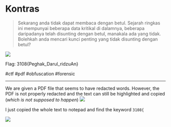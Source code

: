 # Kontras
> Sekarang anda tidak dapat membaca dengan betul. Sejarah ringkas ini mempunyai beberapa data kritikal di dalamnya, beberapa daripadanya telah disunting dengan betul, manakala ada yang tidak. Bolehkah anda mencari kunci penting yang tidak disunting dengan betul?

![](https://i.imgur.com/nGRsWL9.png)

Flag: 3108{Peghak_Darul_ridzuAn}

#ctf #pdf #obfuscation #forensic 

---
We are given a PDF file that seems to have redacted words. However, the PDF is not properly redacted and the text can still be highlighted and copied (*which is not supposed to happen*)
![](https://i.imgur.com/4M1bB7U.png)

I just copied the whole text to notepad and find the keyword `3108{` 

![](https://i.imgur.com/KKSLRcX.png)
